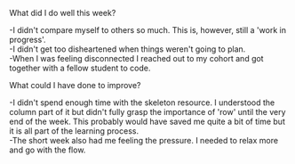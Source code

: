What did I do well this week?

-I didn't compare myself to others so much. This is, however, still a 'work in progress'. <br> 
-I didn't get too disheartened when things weren't going to plan. <br>
-When I was feeling disconnected I reached out to my cohort and got together with a fellow student to code. 

What could I have done to improve?

-I didn't spend enough time with the skeleton resource. I understood the column part of it but didn't fully grasp the importance of 'row' until the very end of the week. This probably would have saved me quite a bit of time but it is all part of the learning process. <br>
-The short week also had me feeling the pressure. I needed to relax more and go with the flow. 